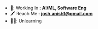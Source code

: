 
-   📖: Working In    : **AI/ML, Software Eng**
-   :crayon: Reach Me : **josh.anish1@gmail.com**
-   👱‍♂️: Unlearning 
